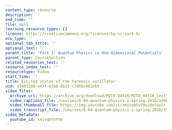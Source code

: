 ```yaml
---
content_type: resource
description: ''
end_time: ''
file: null
learning_resource_types: []
license: https://creativecommons.org/licenses/by-nc-sa/4.0/
ocw_type: ''
optional_tab_title: ''
optional_text: ''
parent_title: 'Part 2: Quantum Physics in One-dimensional Potentials'
parent_type: CourseSection
related_resources_text: ''
resource_index_text: ''
resourcetype: Video
start_time: ''
title: Excited states of the harmonic oscillator
uid: d34911b8-a43f-e2ab-8b22-c7d8bc462eb5
video_files:
  archive_url: https://archive.org/download/MIT8.04S16/MIT8_04S16_lec15_s2_300k.mp4
  video_captions_file: /courses/8-04-quantum-physics-i-spring-2016/af067c3b1d9c59668d1f391c645c65cb_xmjvqbYvY9o.vtt
  video_thumbnail_file: https://img.youtube.com/vi/xmjvqbYvY9o/default.jpg
  video_transcript_file: /courses/8-04-quantum-physics-i-spring-2016/35816b09d42d2fdea9d61bdee70b85d8_xmjvqbYvY9o.pdf
video_metadata:
  youtube_id: xmjvqbYvY9o
---
```

